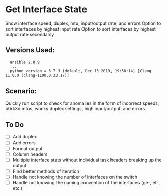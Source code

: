 # Get Interface State
Show interface speed, duplex, mtu, input/output rate, and errors
Option to sort interfaces by highest input rate
Option to sort interfaces by highest output rate secondarily

## Versions Used:
```
  ansible 2.8.9
  ...
  python version = 3.7.3 (default, Dec 13 2019, 19:58:14) [Clang 11.0.0 (clang-1100.0.33.17)]
```
## Scenario:
Quickly run script to check for anomalies in the form of incorrect speeds, b0rk3d mtus, wonky duplex settings, high input/output, and errors.

## To Do
- [ ] Add duplex
- [ ] Add errors
- [ ] Format output
 - [ ] Column headers
 - [ ] Multiple interface stats without individual task headers breaking up the output
- [ ] Find better methods of iteration
 - [ ] Handle not knowing the number of interfaces on the switch
 - [ ] Handle not knowing the naming convention of the interfaces (ge-, et-, etc.)

